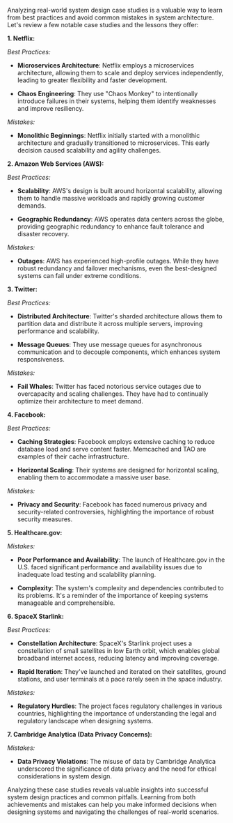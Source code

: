 Analyzing real-world system design case studies is a valuable way to learn from best practices and avoid common mistakes in system architecture. Let's review a few notable case studies and the lessons they offer:

**1. Netflix:**

*Best Practices:*

- **Microservices Architecture**: Netflix employs a microservices architecture, allowing them to scale and deploy services independently, leading to greater flexibility and faster development.

- **Chaos Engineering**: They use "Chaos Monkey" to intentionally introduce failures in their systems, helping them identify weaknesses and improve resiliency.

*Mistakes:*

- **Monolithic Beginnings**: Netflix initially started with a monolithic architecture and gradually transitioned to microservices. This early decision caused scalability and agility challenges.

**2. Amazon Web Services (AWS):**

*Best Practices:*

- **Scalability**: AWS's design is built around horizontal scalability, allowing them to handle massive workloads and rapidly growing customer demands.

- **Geographic Redundancy**: AWS operates data centers across the globe, providing geographic redundancy to enhance fault tolerance and disaster recovery.

*Mistakes:*

- **Outages**: AWS has experienced high-profile outages. While they have robust redundancy and failover mechanisms, even the best-designed systems can fail under extreme conditions.

**3. Twitter:**

*Best Practices:*

- **Distributed Architecture**: Twitter's sharded architecture allows them to partition data and distribute it across multiple servers, improving performance and scalability.

- **Message Queues**: They use message queues for asynchronous communication and to decouple components, which enhances system responsiveness.

*Mistakes:*

- **Fail Whales**: Twitter has faced notorious service outages due to overcapacity and scaling challenges. They have had to continually optimize their architecture to meet demand.

**4. Facebook:**

*Best Practices:*

- **Caching Strategies**: Facebook employs extensive caching to reduce database load and serve content faster. Memcached and TAO are examples of their cache infrastructure.

- **Horizontal Scaling**: Their systems are designed for horizontal scaling, enabling them to accommodate a massive user base.

*Mistakes:*

- **Privacy and Security**: Facebook has faced numerous privacy and security-related controversies, highlighting the importance of robust security measures.

**5. Healthcare.gov:**

*Mistakes:*

- **Poor Performance and Availability**: The launch of Healthcare.gov in the U.S. faced significant performance and availability issues due to inadequate load testing and scalability planning.

- **Complexity**: The system's complexity and dependencies contributed to its problems. It's a reminder of the importance of keeping systems manageable and comprehensible.

**6. SpaceX Starlink:**

*Best Practices:*

- **Constellation Architecture**: SpaceX's Starlink project uses a constellation of small satellites in low Earth orbit, which enables global broadband internet access, reducing latency and improving coverage.

- **Rapid Iteration**: They've launched and iterated on their satellites, ground stations, and user terminals at a pace rarely seen in the space industry.

*Mistakes:*

- **Regulatory Hurdles**: The project faces regulatory challenges in various countries, highlighting the importance of understanding the legal and regulatory landscape when designing systems.

**7. Cambridge Analytica (Data Privacy Concerns):**

*Mistakes:*

- **Data Privacy Violations**: The misuse of data by Cambridge Analytica underscored the significance of data privacy and the need for ethical considerations in system design.

Analyzing these case studies reveals valuable insights into successful system design practices and common pitfalls. Learning from both achievements and mistakes can help you make informed decisions when designing systems and navigating the challenges of real-world scenarios.